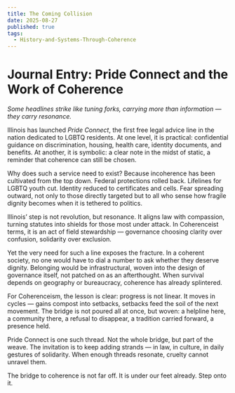 ```yaml
---
title: The Coming Collision
date: 2025-08-27
published: true
tags:
  - History-and-Systems-Through-Coherence
---
```

# Journal Entry: Pride Connect and the Work of Coherence  

*Some headlines strike like tuning forks, carrying more than information — they carry resonance.*  

Illinois has launched *Pride Connect*, the first free legal advice line in the nation dedicated to LGBTQ residents. At one level, it is practical: confidential guidance on discrimination, housing, health care, identity documents, and benefits. At another, it is symbolic: a clear note in the midst of static, a reminder that coherence can still be chosen.  

Why does such a service need to exist? Because incoherence has been cultivated from the top down. Federal protections rolled back. Lifelines for LGBTQ youth cut. Identity reduced to certificates and cells. Fear spreading outward, not only to those directly targeted but to all who sense how fragile dignity becomes when it is tethered to politics.  

Illinois’ step is not revolution, but resonance. It aligns law with compassion, turning statutes into shields for those most under attack. In Coherenceist terms, it is an act of field stewardship — governance choosing clarity over confusion, solidarity over exclusion.  

Yet the very need for such a line exposes the fracture. In a coherent society, no one would have to dial a number to ask whether they deserve dignity. Belonging would be infrastructural, woven into the design of governance itself, not patched on as an afterthought. When survival depends on geography or bureaucracy, coherence has already splintered.  

For Coherenceism, the lesson is clear: progress is not linear. It moves in cycles — gains compost into setbacks, setbacks feed the soil of the next movement. The bridge is not poured all at once, but woven: a helpline here, a community there, a refusal to disappear, a tradition carried forward, a presence held.  

Pride Connect is one such thread. Not the whole bridge, but part of the weave. The invitation is to keep adding strands — in law, in culture, in daily gestures of solidarity. When enough threads resonate, cruelty cannot unravel them.  

The bridge to coherence is not far off. It is under our feet already. Step onto it.  